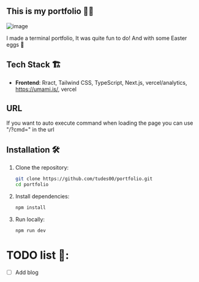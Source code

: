 ## This is my portfolio 🧑‍💻

![image](https://github.com/user-attachments/assets/f05122ba-bb8d-4d23-8f5b-713fe89f7296)

I made a terminal portfolio, It was quite fun to do! And with some Easter eggs 🥚

## Tech Stack 🏗️

- **Frontend**: Rract, Tailwind CSS, TypeScript, Next.js, vercel/analytics, https://umami.is/, vercel

## URL
If you want to auto execute command when loading the page you can use "/?cmd=<command here>" in the url

## Installation 🛠️

1. Clone the repository:
   ```sh
   git clone https://github.com/tudes00/portfolio.git
   cd portfolio
   ```
2. Install dependencies:

   ```sh
   npm install
   ```

3. Run locally:
   ```sh
   npm run dev
   ```

# TODO list 📇:

- [ ] Add blog
